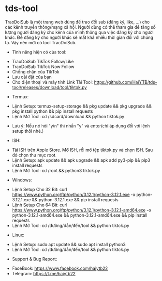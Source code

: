 # tds-tool
TraoDoiSub là một trang web dùng để trao đổi sub (đăng ký, like, ...) cho các kênh truyền thông/mạng xã hội. Người dùng có thể tham gia để tăng số lượng người đăng ký cho kênh của mình thông qua việc đăng ký cho người khác. Để đăng ký cho người khác sẽ mất khá nhiều thời gian đối với chúng ta. Vậy nên mới có tool TraoDoiSub.
- Tính năng hiện có của tool:
 + TraoDoiSub TikTok Follow/Like
 + TraoDoiSub TikTok Now Follow
 + Chống chặn của TikTok
 + Lưu cài đặt của bạn
 + Cho điện thoại và máy tính
Link Tải Tool: https://github.com/HaiYTB/tds-tool/releases/download/tool/tiktok.py
- Termux:
 + Lệnh Setup: termux-setup-storage && pkg update && pkg upgrade && pkg install python && pip install requests
 + Lệnh Mở Tool: cd /sdcard/download && python tiktok.py
 * Lưu ý: Nếu nó hỏi "y/n" thì nhấn "y" và enter(chỉ áp dụng đối với lệnh setup thôi nhé.)
- ISH:
 + Tải ISH trên Apple Store. Mở ISH, rồi mở tệp tiktok.py và chọn ISH. Sau đó chọn thư mục root.
 + Lệnh Setup: apk update && apk upgrade && apk add py3-pip && pip3 install requests
 + Lệnh Mở Tool: cd /root && python3 tiktok.py
- Windows:
 + Lệnh Setup Cho 32 Bit: curl https://www.python.org/ftp/python/3.12.1/python-3.12.1.exe -o python-3.12.1.exe && python-3.12.1.exe && pip install requests
 + Lệnh Setup Cho 64 Bit: curl https://www.python.org/ftp/python/3.12.1/python-3.12.1-amd64.exe -o python-3.12.1-amd64.exe && python-3.12.1-amd64.exe && pip install requests
 + Lệnh Mở Tool: cd /đường/dẫn/đến/tool && python tiktok.py
- Linux:
 + Lệnh Setup: sudo apt update && sudo apt install python3
 + Lệnh Mở Tool: cd /đường/dẫn/đến/tool && python tiktok.py
- Support & Bug Report:
 + FaceBook: https://www.facebook.com/haiytb22
 + Telegram: https://t.me/haiytb22
